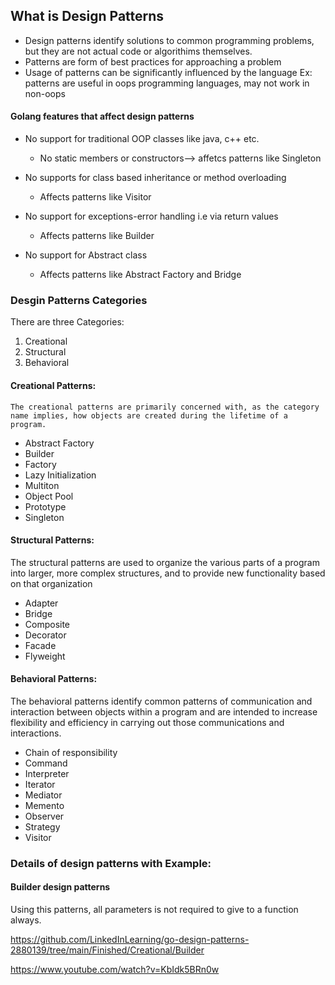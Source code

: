 ## What is Design Patterns
  * Design patterns identify solutions to common programming problems, but they are not actual code or algorithims themselves.
  * Patterns are form of best practices for approaching a problem
  * Usage of patterns can be significantly influenced by the language
    Ex: patterns are useful in oops programming languages, may not work in non-oops  

#### Golang features that affect design patterns
* No support for traditional OOP classes like java, c++ etc.
    * No static members or constructors--> affetcs patterns like Singleton


* No supports for class based inheritance or method overloading
    * Affects patterns like Visitor


* No support for exceptions-error handling i.e via return values
    * Affects patterns like Builder


* No support for Abstract class
    * Affects patterns like Abstract Factory and Bridge


### Desgin Patterns Categories
  There are three Categories:
  1. Creational
  2. Structural
  3. Behavioral

  #### Creational Patterns:
    The creational patterns are primarily concerned with, as the category name implies, how objects are created during the lifetime of a program.

  * Abstract Factory
  * Builder
  * Factory
  * Lazy Initialization
  * Multiton
  * Object Pool
  * Prototype
  * Singleton

#### Structural Patterns:
  The structural patterns are used to organize the various parts of a program into larger, more complex structures, and to provide new functionality based on that organization
  * Adapter
  * Bridge
  * Composite
  * Decorator
  * Facade
  * Flyweight

#### Behavioral Patterns:
The behavioral patterns identify common patterns of communication and interaction between objects within a program and are intended to increase flexibility and efficiency in carrying out those communications and interactions.
  * Chain of responsibility
  * Command
  * Interpreter
  * Iterator
  * Mediator
  * Memento
  * Observer
  * Strategy
  * Visitor


### Details of design patterns with Example:

#### Builder design patterns
Using this patterns, all parameters is not required to give to a function always.

https://github.com/LinkedInLearning/go-design-patterns-2880139/tree/main/Finished/Creational/Builder

https://www.youtube.com/watch?v=KbIdk5BRn0w

